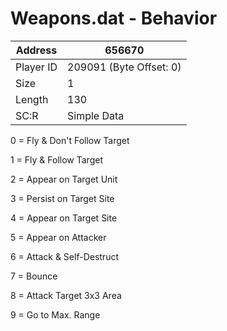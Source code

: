 #  Weapons.dat - Behavior
Address   | 656670
----------|-------------
Player ID | 209091 (Byte Offset: 0)
Size 	  | 1
Length 	  | 130
SC:R      | Simple Data

0 = Fly & Don't Follow Target 
1 = Fly & Follow Target
2 = Appear on Target Unit
3 = Persist on Target Site
4 = Appear on Target Site
5 = Appear on Attacker
6 = Attack & Self-Destruct
7 = Bounce
8 = Attack Target 3x3 Area
9 = Go to Max. Range
